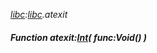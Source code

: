 _[libc](../../modules/libc/libc-module.md):[libc](../../modules/libc/libc-module.md).atexit_
##### Function atexit:[Int](../../modules/wonkey/wonkey-types-int.md)( func:Void() )
